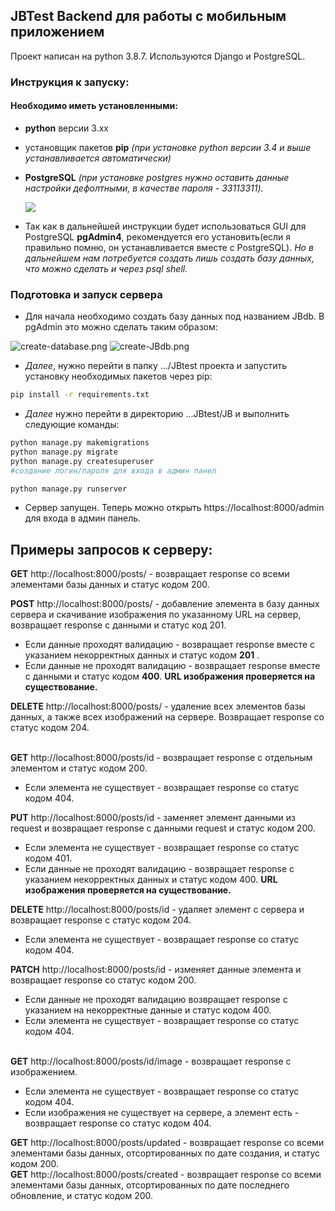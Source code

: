 ## JBTest Backend для работы с мобильным приложением
Проект написан на python 3.8.7.
Используются Django и PostgreSQL.

### Инструкция к запуску: 
#### Необходимо иметь установленными:
- **python** версии 3.хх
- установщик пакетов **pip** *(при установке python версии 3.4 и выше устанавливается автоматически)*
- **PostgreSQL** 
     *(при установке postgres нужно оставить данные настройки дефолтными, в качестве пароля - 33113311).*
     
     ![](https://postgrespro.ru/media/2021/10/05/windows_setup2.png.502x390.jpg)
- Так как в дальнейшей инструкции будет использоваться GUI для PostgreSQL **pgAdmin4**, рекомендуется его установить(если я правильно помню, он устанавливается вместе с PostgreSQL). 
*Но в дальнейшем нам потребуется создать лишь создать базу данных, что можно сделать и через psql shell.*

### Подготовка и запуск сервера
- Для начала необходимо создать базу данных под названием JBdb. 
 В pgAdmin это можно сделать таким образом:

![create-database.png](https://b.radikal.host/2023/01/06/create-database.png)
![create-JBdb.png](https://b.radikal.host/2023/01/06/create-JBdb.png)
- *Далее*, нужно перейти в папку .../JBtest проекта и запустить установку необходимых пакетов через pip:
```sh
pip install -r requirements.txt
```
- *Далее* нужно перейти в директорию ...JBtest/JB и выполнить следующие команды:
```sh 
python manage.py makemigrations
python manage.py migrate
python manage.py createsuperuser
#создание логин/пароля для входа в админ панел

python manage.py runserver
 ```
- Сервер запущен. Теперь можно открыть https://localhost:8000/admin для входа в админ панель. 

## Примеры запросов к серверу:

**GET**  http://localhost:8000/posts/ - возвращает response со всеми элементами базы данных и статус кодом 200. 

**POST** http://localhost:8000/posts/ - добавление элемента в базу данных сервера и скачивание изображения по указанному URL на сервер, возвращает response с данными и статус код 201. 
- Если данные проходят валидацию - возвращает response вместе с указанием некорректных данных и статус кодом **201** .
- Если данные не проходят валидацию - возвращает response вместе с данными и статус кодом  **400**. 
<strong>URL изображения проверяется на существование.</strong><br>

**DELETE** http://localhost:8000/posts/ - удаление всех элементов базы данных, а также всех изображений на сервере. Возвращает response со статус кодом 204.<br><br>

<l>**GET**</l> http://localhost:8000/posts/id - возвращает response с отдельным элементом и статус кодом 200. 
- Если элемента не существует - возвращает response со статус кодом 404.<br>

<l>**PUT**</l> http://localhost:8000/posts/id - заменяет элемент данными из request и возвращает response с данными request и статус кодом 200.<br>
- Если элемента не существует - возвращает response со статус кодом 401.
- Если данные не проходят валидацию - возвращает response с указанием некорректных данных и статус кодом 400.
 <strong>URL изображения проверяется на существование.</strong> <br>
 
<l>**DELETE**</l> http://localhost:8000/posts/id - удаляет элемент с сервера и возвращает response с статус кодом 204.
- Если элемента не существует - возвращает response со статус кодом 404.

<l>**PATCH**</l> http://localhost:8000/posts/id - изменяет данные элемента и возвращает response со статус кодом 200.
- Если данные не проходят валидацию возвращает response с указанием на некорректные данные и статус кодом 400.
- Если элемента не существует - возвращает response со статус кодом 404.<br><br>

<l>**GET**</l> http://localhost:8000/posts/id/image - возвращает response с изображением.<br>
- Если элемента не существует - возвращает response со статус кодом 404.<br>
- Если изображения не существует на сервере, а элемент есть - возвращает response со статус кодом 404.

<l>**GET**</l> http://localhost:8000/posts/updated - возвращает response со всеми элементами базы данных, отсортированных по дате создания, и статус кодом 200.<br>
<l>**GET**</l> http://localhost:8000/posts/created - возвращает response со всеми элементами базы данных, отсортированных по дате последнего обновление, и статус кодом 200.<br><br>